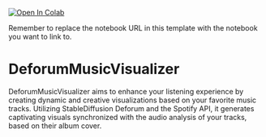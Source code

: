 [![Open In Colab](https://colab.research.google.com/assets/colab-badge.svg)](https://colab.research.google.com/github/googlecolab/colabtools/blob/master/notebooks/colab-github-demo.ipynb)

Remember to replace the notebook URL in this template with the notebook you want to link to.
# DeforumMusicVisualizer
DeforumMusicVisualizer aims to enhance your listening experience by creating dynamic and creative visualizations based on your favorite music tracks. Utilizing StableDiffusion Deforum and the Spotify API, it generates captivating visuals synchronized with the audio analysis of your tracks, based on their album cover.
